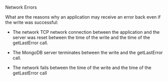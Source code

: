 Network Errors

What are the reasons why an application may receive an error back even if the write was successful:

- The network TCP network connection between the application and the server was reset between the time of the write and the time of the getLastError call.

- The MongoDB server terminates between the write and the getLastError call.

- The network fails between the time of the write and the time of the getLastError call